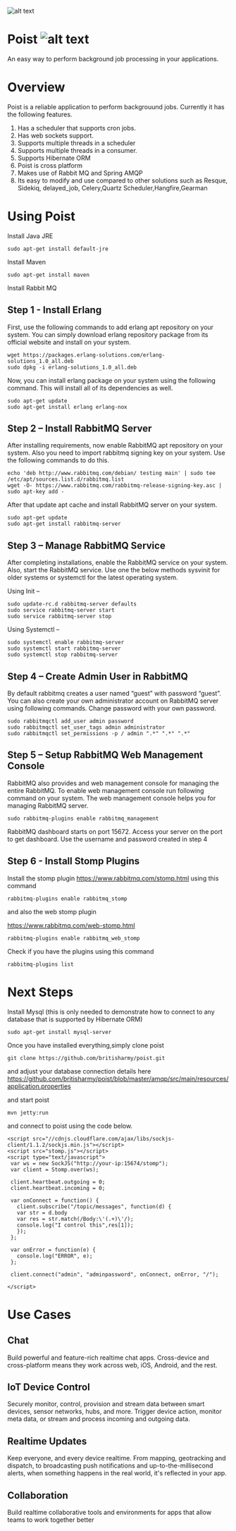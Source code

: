 ![alt text](https://github.com/britisharmy/poist/blob/master/poist.jpg)


# Poist ![alt text](https://travis-ci.org/britisharmy/poist.svg?branch=master)
An easy way to perform background job processing in your applications.

# Overview

Poist is a reliable application to perform backgrouund jobs. Currently it has the following features.

1. Has a scheduler that supports cron jobs.
2. Has web sockets support.
3. Supports multiple threads in a scheduler
4. Supports multiple threads in a consumer.
5. Supports Hibernate ORM
6. Poist is cross platform
7. Makes use of Rabbit MQ and Spring AMQP
8. Its easy to modify and use compared to other solutions such as Resque, Sidekiq, delayed_job, Celery,Quartz Scheduler,Hangfire,Gearman

# Using Poist

Install Java JRE 

```
sudo apt-get install default-jre
```

Install Maven

```
sudo apt-get install maven
```

Install Rabbit MQ

## Step 1 - Install Erlang

First, use the following commands to add erlang apt repository on your system. You can simply download erlang repository package from its official website and install on your system.

```
wget https://packages.erlang-solutions.com/erlang-solutions_1.0_all.deb
sudo dpkg -i erlang-solutions_1.0_all.deb
```
Now, you can install erlang package on your system using the following command. This will install all of its dependencies as well.

```
sudo apt-get update
sudo apt-get install erlang erlang-nox
```

## Step 2 – Install RabbitMQ Server

After installing requirements, now enable RabbitMQ apt repository on your system. Also you need to import rabbitmq signing key on your system. Use the following commands to do this.

```
echo 'deb http://www.rabbitmq.com/debian/ testing main' | sudo tee /etc/apt/sources.list.d/rabbitmq.list
wget -O- https://www.rabbitmq.com/rabbitmq-release-signing-key.asc | sudo apt-key add -
```

After that update apt cache and install RabbitMQ server on your system.

```
sudo apt-get update
sudo apt-get install rabbitmq-server
```

## Step 3 – Manage RabbitMQ Service

After completing installations, enable the RabbitMQ service on your system. Also, start the RabbitMQ service. Use one the below methods sysvinit for older systems or systemctl for the latest operating system.

Using Init –

```
sudo update-rc.d rabbitmq-server defaults
sudo service rabbitmq-server start
sudo service rabbitmq-server stop
```

Using Systemctl –

```
sudo systemctl enable rabbitmq-server
sudo systemctl start rabbitmq-server
sudo systemctl stop rabbitmq-server
```

## Step 4 – Create Admin User in RabbitMQ


By default rabbitmq creates a user named “guest” with password “guest”. You can also create your own administrator account on RabbitMQ server using following commands. Change password with your own password.

```
sudo rabbitmqctl add_user admin password 
sudo rabbitmqctl set_user_tags admin administrator
sudo rabbitmqctl set_permissions -p / admin ".*" ".*" ".*"
```

## Step 5 – Setup RabbitMQ Web Management Console


RabbitMQ also provides and web management console for managing the entire RabbitMQ. To enable web management console run following command on your system. The web management console helps you for managing RabbitMQ server.

```
sudo rabbitmq-plugins enable rabbitmq_management
```

RabbitMQ dashboard starts on port 15672. Access your server on the port to get dashboard. Use the username and password created in step 4

## Step 6 - Install Stomp Plugins

Install the stomp plugin https://www.rabbitmq.com/stomp.html using this command

```
rabbitmq-plugins enable rabbitmq_stomp
```

and also the web stomp plugin

https://www.rabbitmq.com/web-stomp.html

```
rabbitmq-plugins enable rabbitmq_web_stomp
```

Check if you have the plugins using this command

```
rabbitmq-plugins list
```

# Next Steps

Install Mysql (this is only needed to demonstrate how to connect to any database that is supported by Hibernate ORM)

```
sudo apt-get install mysql-server
```

Once you have installed everything,simply clone poist 

```
git clone https://github.com/britisharmy/poist.git
```

and adjust your database connection details here https://github.com/britisharmy/poist/blob/master/amqp/src/main/resources/application.properties


and start poist

```
mvn jetty:run
```

and connect to poist using the code below.

```
<script src="//cdnjs.cloudflare.com/ajax/libs/sockjs-client/1.1.2/sockjs.min.js"></script>
<script src="stomp.js"></script>
<script type="text/javascript">
 var ws = new SockJS("http://your-ip:15674/stomp");
 var client = Stomp.over(ws);
 
 client.heartbeat.outgoing = 0;
 client.heartbeat.incoming = 0;
 
 var onConnect = function() {
   client.subscribe("/topic/messages", function(d) {
   var str = d.body
   var res = str.match(/Body:\'(.+)\'/);
   console.log("I control this",res[1]);
   });
 };
 
 var onError = function(e) {
   console.log("ERROR", e);
 };
 
 client.connect("admin", "adminpassword", onConnect, onError, "/");
 
</script>
```


# Use Cases

## Chat

Build powerful and feature-rich realtime chat apps. Cross-device and cross-platform means they work across web, iOS, Android, and the rest.

## IoT Device Control

Securely monitor, control, provision and stream data between smart devices, sensor networks, hubs, and more. Trigger device action, monitor meta data, or stream and process incoming and outgoing data. 

## Realtime Updates

Keep everyone, and every device realtime. From mapping, geotracking and dispatch, to broadcasting push notifications and up-to-the-millisecond alerts, when something happens in the real world, it's reflected in your app.

## Collaboration

Build realtime collaborative tools and environments for apps that allow teams to work together better
